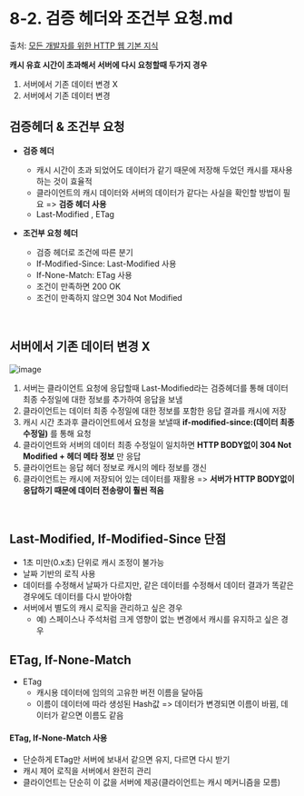 # 8-2. 검증 헤더와 조건부 요청.md
 
 출처: [모든 개발자를 위한 HTTP 웹 기본 지식](https://www.inflearn.com/course/http-%EC%9B%B9-%EB%84%A4%ED%8A%B8%EC%9B%8C%ED%81%AC/dashboard)
 
**캐시 유효 시간이 초과해서 서버에 다시 요청할때 두가지 경우**

 1. 서버에서 기존 데이터 변경 X
 2. 서버에서 기존 데이터 변경

## 검증헤더 & 조건부 요청

* **검증 헤더**
  * 캐시 시간이 초과 되었어도 데이터가 같기 때문에 저장해 두었던 캐시를 재사용 하는 것이 효율적
  * 클라이언트의 캐시 데이터와 서버의 데이터가 같다는 사실을 확인할 방법이 필요 => **검증 헤더 사용**
  * Last-Modified , ETag
  
* **조건부 요청 헤더**
  * 검증 헤더로 조건에 따른 분기
  * If-Modified-Since: Last-Modified 사용
  * If-None-Match: ETag 사용
  * 조건이 만족하면 200 OK
  * 조건이 만족하지 않으면 304 Not Modified

 <br>

## 서버에서 기존 데이터 변경 X


![image](https://user-images.githubusercontent.com/83762364/181602903-9a126ab8-5b67-4a34-8f04-951df3a15de0.png)

1. 서버는 클라이언트 요청에 응답할때 Last-Modified라는 검증헤더를 통해 데이터 최종 수정일에 대한 정보를 추가하여 응답을 보냄
2. 클라이언트는 데이터 최종 수정일에 대한 정보를 포함한 응답 결과를 캐시에 저장
3. 캐시 시간 초과후 클라이언트에서 요청을 보낼때 **if-modified-since:(데이터 최종 수정일)** 를 통해 요청
4. 클라이언트와 서버의 데이터 최종 수정일이 일치하면 **HTTP BODY없이 304 Not Modified + 헤더 메타 정보** 만 응답
5. 클라이언트는 응답 헤더 정보로 캐시의 메타 정보를 갱신
6. 클라이언트는 캐시에 저장되어 있는 데이터를 재활용 => **서버가 HTTP BODY없이 응답하기 때문에 데이터 전송량이 훨씬 적음**

<br>

## Last-Modified, If-Modified-Since 단점

* 1초 미만(0.x초) 단위로 캐시 조정이 불가능
* 날짜 기반의 로직 사용
* 데이터를 수정해서 날짜가 다르지만, 같은 데이터를 수정해서 데이터 결과가 똑같은 경우에도 데이터를 다시 받아야함
* 서버에서 별도의 캐시 로직을 관리하고 싶은 경우
  * 예) 스페이스나 주석처럼 크게 영향이 없는 변경에서 캐시를 유지하고 싶은 경우

## ETag, If-None-Match

 * ETag
   * 캐시용 데이터에 임의의 고유한 버전 이름을 달아둠
   * 이름이 데이터에 따라 생성된 Hash값 => 데이터가 변경되면 이름이 바뀜, 데이터가 같으면 이름도 같음

#### ETag, If-None-Match 사용

 * 단순하게 ETag만 서버에 보내서 같으면 유지, 다르면 다시 받기
 * 캐시 제어 로직을 서버에서 완전히 관리
 * 클라이언트는 단순히 이 값을 서버에 제공(클라이언트는 캐시 메커니즘을 모름)

 






 
